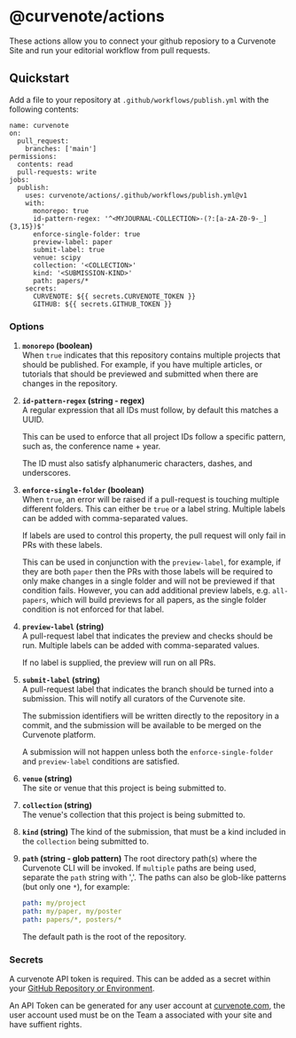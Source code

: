 # @curvenote/actions

These actions allow you to connect your github reposiory to a Curvenote Site and run your editorial workflow from pull requests. 

## Quickstart

Add a file to your repository at `.github/workflows/publish.yml` with the following contents:

```
name: curvenote
on:
  pull_request:
    branches: ['main']
permissions:
  contents: read
  pull-requests: write
jobs:
  publish:
    uses: curvenote/actions/.github/workflows/publish.yml@v1
    with:
      monorepo: true
      id-pattern-regex: '^<MYJOURNAL-COLLECTION>-(?:[a-zA-Z0-9-_]{3,15})$'
      enforce-single-folder: true
      preview-label: paper
      submit-label: true
      venue: scipy
      collection: '<COLLECTION>'
      kind: '<SUBMISSION-KIND>'
      path: papers/*
    secrets:
      CURVENOTE: ${{ secrets.CURVENOTE_TOKEN }}
      GITHUB: ${{ secrets.GITHUB_TOKEN }}
```

### Options

1. **`monorepo` (boolean)**  
    When `true` indicates that this repository contains multiple projects that should be published. For example, if you have multiple articles, or tutorials that should be previewed and submitted when there are changes in the repository. 

1. **`id-pattern-regex` (string - regex)**  
    A regular expression that all IDs must follow, by default this matches a UUID.

    This can be used to enforce that all project IDs follow a specific pattern, such as,
    the conference name + year.

    The ID must also satisfy alphanumeric characters, dashes, and underscores.

1. **`enforce-single-folder` (boolean)**  
    When `true`, an error will be raised if a pull-request is touching multiple
    different folders. This can either be `true` or a label string.
    Multiple labels can be added with comma-separated values.

    If labels are used to control this property, the pull request will only fail in
    PRs with these labels.

    This can be used in conjunction with the `preview-label`, for example, if they
    are both `paper` then the PRs with those labels will be required to only make changes
    in a single folder and will not be previewed if that condition fails.
    However, you can add additional preview labels, e.g. `all-papers`, which will build
    previews for all papers, as the single folder condition is not enforced for that label.  

1. **`preview-label` (string)**  
    A pull-request label that indicates the preview and checks should be run.
    Multiple labels can be added with comma-separated values.

    If no label is supplied, the preview will run on all PRs.

1. **`submit-label` (string)**  
    A pull-request label that indicates the branch should be turned into a submission.
    This will notify all curators of the Curvenote site.

    The submission identifiers will be written directly to the repository in a commit,
    and the submission will be available to be merged on the Curvenote platform.

    A submission will not happen unless both the `enforce-single-folder` and `preview-label`
    conditions are satisfied.

1. **`venue` (string)**  
    The site or venue that this project is being submitted to.

1. **`collection` (string)**  
    The venue's collection that this project is being submitted to.

1. **`kind` (string)**
    The kind of the submission, that must be a kind included in the `collection` being submitted to.

1. **`path` (string - glob pattern)**
 The root directory path(s) where the Curvenote CLI will be invoked. If `multiple` paths are being used, separate the `path` string with ','. The paths can also be glob-like patterns (but only one `*`), for example:

    ```yaml
    path: my/project
    path: my/paper, my/poster
    path: papers/*, posters/*
    ```

    The default path is the root of the repository.


### Secrets

A curvenote API token is required. This can be added as a secret within your [GitHub Repository or Environment](https://docs.github.com/en/actions/security-guides/using-secrets-in-github-actions). 

An API Token can be generated for any user account at [curvenote.com](https://curvenote.com/profile?settings=true&tab=profile-api&subtab=general), the user account used must be on the Team a associated with your site and have suffient rights.
